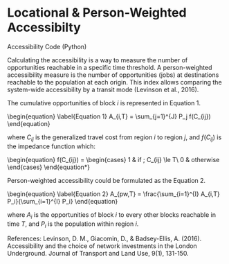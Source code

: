 # Locational & Person-Weighted Accessibilty
Accessibility Code (Python)

Calculating the accessibility is a way to measure the number of opportunities reachable in a specific time threshold. A person-weighted accessibility measure is the number of opportunities (jobs) at destinations reachable to the population at each origin. This index allows comparing the system-wide accessibility by a transit mode (Levinson et al., 2016). 

The cumulative opportunities of block $i$ is represented in Equation 1.

\begin{equation}
    \label{Equation 1}
    A_{i,T} = \sum_{j=1}^{J} P_j f(C_{ij})
\end{equation}


where $C_{ij}$ is the generalized travel cost from region $i$ to region $j$, and $f(C_{ij})$ is the impedance function which: 

\begin{equation}
    f(C_{ij}) = \begin{cases}
            1 & if \; C_{ij} \le T\\
            0 & otherwise
            \end{cases}
\end{equation*}


Person-weighted accessibility could be formulated as the Equation 2. 

\begin{equation}
    \label{Equation 2}
    A_{pw,T} = \frac{\sum_{i=1}^{I} A_{i,T} P_i}{\sum_{i=1}^{I} P_i}
\end{equation}

where $A_i$ is the opportunities of block $i$ to every other blocks reachable in time $T$, and $P_i$ is the population within region $i$. 

References:
Levinson, D. M., Giacomin, D., & Badsey-Ellis, A. (2016). Accessibility and the choice of network investments in the London Underground. Journal of Transport and Land Use, 9(1), 131-150.
